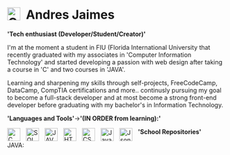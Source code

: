 # Andres Jaimes <img align="left" alt="C" width="30px" style="padding-right: 10px;" src="https://cdn.jsdelivr.net/gh/devicons/devicon@latest/icons/apple/apple-original.svg"/>
          

**'Tech enthusiast (Developer/Student/Creator)'**

I'm at the moment a student in FIU (Florida International University that recently graduated with my associates in 'Computer Information Technology' and started developing a passion with web design after taking a course in 'C' and two courses in 'JAVA'.

<p>Learning and sharpening my skills through self-projects, FreeCodeCamp, DataCamp, CompTIA certifications and more.. continusly pursuing my goal to become a full-stack developer and at most become a strong front-end developer before graduating with my bachelor's in Information Technology.</p>




**'Languages and Tools'**->**'(IN ORDER from learning):'**
<p align="left">
<img align="left" alt="C" width="30px" style="padding-right: 10px;" src="https://cdn.jsdelivr.net/gh/devicons/devicon@latest/icons/c/c-original.svg"/>
<img align="left" alt="SQL" width="30px" style="padding-right: 10px;" 
src="https://cdn.jsdelivr.net/gh/devicons/devicon@latest/icons/azuresqldatabase/azuresqldatabase-original.svg"/>
<img align="left" alt="JAVA" width="30px" style="padding-right: 10px;" 
src="https://cdn.jsdelivr.net/gh/devicons/devicon@latest/icons/java/java-original-wordmark.svg"/>
<img align="left" alt="HTML" width="30px" style="padding-right: 10px;" 
src="https://cdn.jsdelivr.net/gh/devicons/devicon@latest/icons/html5/html5-original-wordmark.svg"/>
<img align="left" alt="CSS" width="30px" style="padding-right: 10px;" 
src="https://cdn.jsdelivr.net/gh/devicons/devicon@latest/icons/css3/css3-original-wordmark.svg"/>
<img align="left" alt="JavaScript" width="30px" style="padding-right: 10px;" 
src="https://cdn.jsdelivr.net/gh/devicons/devicon@latest/icons/javascript/javascript-original.svg"/>
<img align="left" alt="Json" width="30px" style="padding-right: 10px;" 
src="https://cdn.jsdelivr.net/gh/devicons/devicon@latest/icons/json/json-original.svg"/>
  




**'School Repositories'**

JAVA:





